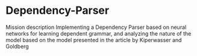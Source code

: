 # Dependency-Parser

Mission description
Implementing a Dependency Parser based on neural networks for learning dependent grammar, and analyzing the nature of the model based on the model presented in the article by Kiperwasser and Goldberg
